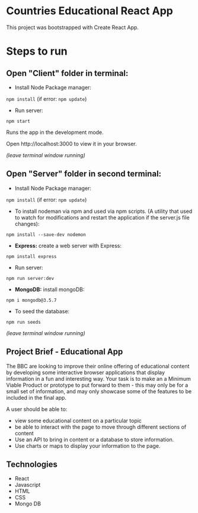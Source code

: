 # Countries Educational React App

This project was bootstrapped with Create React App.

# Steps to run

## Open "Client" folder in terminal: 


- Install Node Package manager:

`npm install` (if error: `npm update`)


- Run server:

`npm start` 

Runs the app in the development mode.

Open http://localhost:3000 to view it in your browser.

*(leave terminal window running)*



## Open "Server" folder in second terminal: 

- Install Node Package manager:

`npm install` (if error: `npm update`)

- To install nodeman via npm and used via npm scripts.
(A utility that used to watch for modifications and restart the application if the server.js file changes):

`npm install --save-dev nodemon`

- **Express:**
 create a web server with Express:
 
`npm install express`

- Run server:

`npm run server:dev` 



- **MongoDB:**
 install mongoDB: 
 
`npm i mongodb@3.5.7`



- To seed the database:

`npm run seeds`


*(leave terminal window running)*


## Project Brief - Educational App

The BBC are looking to improve their online offering of educational content by developing some interactive browser applications that display information in a fun and interesting way. Your task is to make an a Minimum Viable Product or prototype to put forward to them - this may only be for a small set of information, and may only showcase some of the features to be included in the final app.


A user should be able to:

- view some educational content on a particular topic
- be able to interact with the page to move through different sections of content
- Use an API to bring in content or a database to store information.
- Use charts or maps to display your information to the page.

## Technologies 

- React<br>
- Javascript<br>
- HTML<br>
- CSS<br>
- Mongo DB<br>



